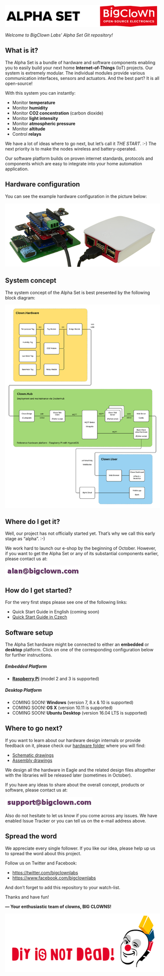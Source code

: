 ![ALPHA SET](/doc/resources/header.png)

*Welcome to BigClown Labs’ Alpha Set Git repository!*

## What is it?

The Alpha Set is a bundle of hardware and software components enabling you to
easily build your next home **Internet-of-Things** (IoT) projects. Our system is
extremely modular. The individual modules provide various communication
interfaces, sensors and actuators. And the best part? It is all open-source!

With this system you can instantly:

- Monitor **temperature**
- Monitor **humidity**
- Monitor **CO2 concentration** (carbon dioxide)
- Monitor **light intensity**
- Monitor **atmospheric pressure**
- Monitor **altitude**
- Control **relays**

We have a lot of ideas where to go next, but let’s call it *THE START*. :-)
The next priority is to make the nodes wireless and battery-operated.

Our software platform builds on proven internet standards, protocols and
components which are easy to integrate into your home automation application.

## Hardware configuration

You can see the example hardware configuration in the picture below:

![Hardware configuration example](/doc/resources/hardware_example.png)

## System concept

The system concept of the Alpha Set is best presented by the following
block diagram:

![System concept diagram](/doc/resources/system_concept.png)

## Where do I get it?

Well, our project has not officially started yet. That’s why we call
this early stage as “alpha”. :-)

We work hard to launch our e-shop by the beginning of October. However,
if you want to get the Alpha Set or any of its substantial components earlier,
please contact us at:

![Order Email](/doc/resources/alan.png)

## How do I get started?

For the very first steps please see one of the following links:

- Quick Start Guide in English (coming soon)
- [Quick Start Guide in Czech](https://www.bigclown.com/alpha)

## Software setup

The Alpha Set hardware might be connected to either an **embedded** or
**desktop** platform. Click on one of the corresponding configuration below for
further instructions.

##### Embedded Platform

- [**Raspberry Pi**](/doc/raspberry-pi.md) (model 2 and 3 is supported)

##### Desktop Platform

- COMING SOON! **Windows** (version 7, 8.x & 10 is supported)
- COMING SOON! **OS X** (version 10.11 is supported)
- COMING SOON! **Ubuntu Desktop** (version 16.04 LTS is supported)

## Where to go next?

If you want to learn about our hardware design internals or provide feedback
on it, please check our [hardware folder](/hardware) where you will find:

- [Schematic drawings](/hardware/sch)
- [Assembly drawings](/hardware/asm)

We design all the hardware in Eagle and the related design files altogether with
the libraries will be released later (sometimes in October).

If you have any ideas to share about the overall concept, products or
software, please contact us at:

![Support Email](/doc/resources/support.png)

Also do not hesitate to let us know if you come across any issues. We have
enabled Issue Tracker or you can tell us on the e-mail address above.

## Spread the word

We appreciate every single follower. If you like our idea, please help up us
to spread the word about this project.

Follow us on Twitter and Facebook:

- https://twitter.com/bigclownlabs
- https://www.facebook.com/bigclownlabs

And don’t forget to add this repository to your watch-list.

Thanks and have fun!

**— Your enthusiastic team of clowns, BIG CLOWNS!**

![DIY is not dead!](/doc/resources/diy_not_dead.png)
